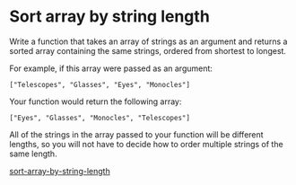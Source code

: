 # Sort array by string length

Write a function that takes an array of strings as an argument and returns a sorted array containing the same strings, ordered from shortest to longest.

For example, if this array were passed as an argument:

``` ["Telescopes", "Glasses", "Eyes", "Monocles"] ```

Your function would return the following array:

``` ["Eyes", "Glasses", "Monocles", "Telescopes"] ```

All of the strings in the array passed to your function will be different lengths, so you will not have to decide how to order multiple strings of the same length.


[sort-array-by-string-length](https://www.codewars.com/kata/57ea5b0b75ae11d1e800006c)